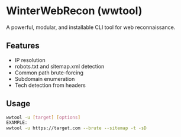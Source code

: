 # WinterWebRecon (wwtool)

A powerful, modular, and installable CLI tool for web reconnaissance.

## Features

- IP resolution
- robots.txt and sitemap.xml detection
- Common path brute-forcing
- Subdomain enumeration
- Tech detection from headers

## Usage

```bash
wwtool -u [target] [options]
EXAMPLE:
wwtool -u https://target.com --brute --sitemap -t -sD
